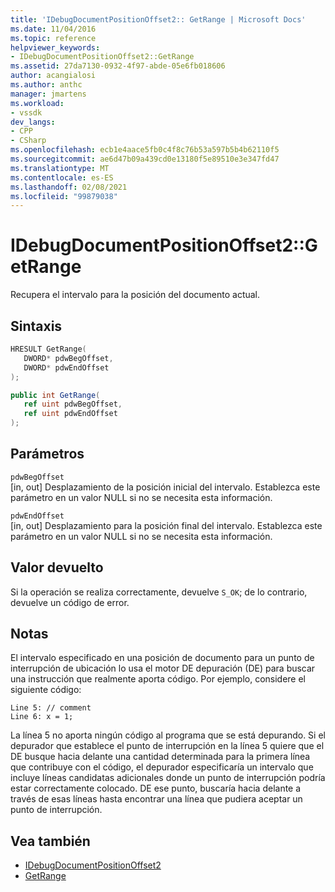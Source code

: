 ```yaml
---
title: 'IDebugDocumentPositionOffset2:: GetRange | Microsoft Docs'
ms.date: 11/04/2016
ms.topic: reference
helpviewer_keywords:
- IDebugDocumentPositionOffset2::GetRange
ms.assetid: 27da7130-0932-4f97-abde-05e6fb018606
author: acangialosi
ms.author: anthc
manager: jmartens
ms.workload:
- vssdk
dev_langs:
- CPP
- CSharp
ms.openlocfilehash: ecb1e4aace5fb0c4f8c76b53a597b5b4b62110f5
ms.sourcegitcommit: ae6d47b09a439cd0e13180f5e89510e3e347fd47
ms.translationtype: MT
ms.contentlocale: es-ES
ms.lasthandoff: 02/08/2021
ms.locfileid: "99879038"
---
```

# <a name="idebugdocumentpositionoffset2getrange"></a>IDebugDocumentPositionOffset2::GetRange
Recupera el intervalo para la posición del documento actual.

## <a name="syntax"></a>Sintaxis

```cpp
HRESULT GetRange(
   DWORD* pdwBegOffset,
   DWORD* pdwEndOffset
);
```

```csharp
public int GetRange(
   ref uint pdwBegOffset,
   ref uint pdwEndOffset
);
```

## <a name="parameters"></a>Parámetros
`pdwBegOffset`\
[in, out] Desplazamiento de la posición inicial del intervalo. Establezca este parámetro en un valor NULL si no se necesita esta información.

`pdwEndOffset`\
[in, out] Desplazamiento para la posición final del intervalo. Establezca este parámetro en un valor NULL si no se necesita esta información.

## <a name="return-value"></a>Valor devuelto
 Si la operación se realiza correctamente, devuelve `S_OK`; de lo contrario, devuelve un código de error.

## <a name="remarks"></a>Notas
 El intervalo especificado en una posición de documento para un punto de interrupción de ubicación lo usa el motor DE depuración (DE) para buscar una instrucción que realmente aporta código. Por ejemplo, considere el siguiente código:

```
Line 5: // comment
Line 6: x = 1;
```

 La línea 5 no aporta ningún código al programa que se está depurando. Si el depurador que establece el punto de interrupción en la línea 5 quiere que el DE busque hacia delante una cantidad determinada para la primera línea que contribuye con el código, el depurador especificaría un intervalo que incluye líneas candidatas adicionales donde un punto de interrupción podría estar correctamente colocado. DE ese punto, buscaría hacia delante a través de esas líneas hasta encontrar una línea que pudiera aceptar un punto de interrupción.

## <a name="see-also"></a>Vea también
- [IDebugDocumentPositionOffset2](../../../extensibility/debugger/reference/idebugdocumentpositionoffset2.md)
- [GetRange](../../../extensibility/debugger/reference/idebugdocumentposition2-getrange.md)
